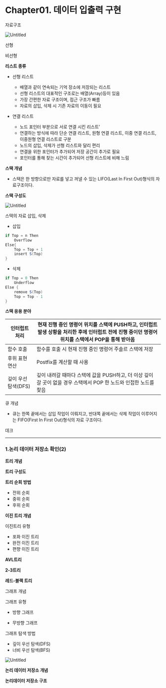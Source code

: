 # Chapter01. 데이터 입출력 구현

자료구조 

![Untitled](Chapter01%20%E1%84%83%E1%85%A6%E1%84%8B%E1%85%B5%E1%84%90%E1%85%A5%20%E1%84%8B%E1%85%B5%E1%86%B8%E1%84%8E%E1%85%AE%E1%86%AF%E1%84%85%E1%85%A7%E1%86%A8%20%E1%84%80%E1%85%AE%E1%84%92%E1%85%A7%E1%86%AB%20412d0020d051428791d9ebdd22395268/Untitled.png)

선형 

비선형 

**리스트 종류** 

- 선형 리스트
    - 배열과 같이 연속되는 기억 장소에 저장되는 리스트
    - 선형 리스트의 대표적인 구조로는 배열(Array)등이 있음
    - 가장 간편한 자료 구조이며, 접근 구조가 빠름
    - 자료의 삽입, 삭제 시 기존 자료의 이동이 필요

- 연결 리스트
    - 노드 포인터 부분으로 서로 연결 시킨 리스트’
    - 연결하는 방식에 따라 단순 연결 리스트, 원형 연결 리스트, 이중 연결 리스트, 이중원형 연결 리스트로 구분
    - 노드의 삽입, 삭제가 선형 리스트와 달리 편리
    - 연결을 위한 포인터가 추가되어 저장 공간이 추가로 필요
    - 포인터를 통해 찾는 시간이 추가되어 선형 리스트에 비해 느림

**스택 개념**

- 스택은 한 방향으로만 자료를 넣고 꺼낼 수 있는 LIFO(Last In First Out)형식의 자료구조이다.

**스택 구성도** 

![Untitled](Chapter01%20%E1%84%83%E1%85%A6%E1%84%8B%E1%85%B5%E1%84%90%E1%85%A5%20%E1%84%8B%E1%85%B5%E1%86%B8%E1%84%8E%E1%85%AE%E1%86%AF%E1%84%85%E1%85%A7%E1%86%A8%20%E1%84%80%E1%85%AE%E1%84%92%E1%85%A7%E1%86%AB%20412d0020d051428791d9ebdd22395268/Untitled%201.png)

스택의 자료 삽입, 삭제

- 삽입

```java
if Top = n Then
	Overflow
Else{
	Top = Top + 1
	insert S(Top)
}
```

- 삭제

```java
if Top = 0 Then
	Underflow
Else {
	remove S(Top)
	Top = Top - 1
}
```

**스택 응용 분야**

| 인터럽트 처리 | 현재 진행 중인 명령어 위치를 스택에 PUSH하고, 인터럽트 발생 상황을 처리한 후에 인터럽트 전에 진행 중이던 명령어 위치를 스택에서 POP을 통해 받아옴 |
| --- | --- |
| 함수 호출 | 함수를 호출 시 현재 진행 중인 명령어 주솔르 스택에 저장 |
| 후위 표현 연산 | Postfix를 계산할 때 사용 |
| 깊이 우선 탐색(DFS) | 깊이 내려갈 때마다 스택에 값을 PUSH하고, 더 이상 깊이 갈 곳이 없을 경우 스택에서 POP 한 노드와 인접한 노드를 찾음 |

큐 개념

- 큐는 한쪽 끝에서는 삽입 작업이 이뤄지고, 반대쪽 끝에서는 삭제 작업이 이루어지는 FIFO(First In First Out)형식의 자료 구조이다.

데크 

---

### 1.논리 데이터 저장소 확인(2)

**트리 개념**

**트리 구성도** 

**트리 순회 방법**

- 전위 순회
- 중위 순회
- 후위 순회

**이진 트리 개념** 

이진트리 유형 

- 포화 이진 트리
- 완전 이진 트리
- 편향 이진 트리

**AVL트리**

**2-3트리**

**레드-블랙 트리**

그래프 개념

그래프 유형

- 방향 그래프

- 무방향 그래프

그래프 탐색 방법

- 깊이 우선 탐색(DFS)
- 너비 우선 탐색(BFS)

![Untitled](Chapter01%20%E1%84%83%E1%85%A6%E1%84%8B%E1%85%B5%E1%84%90%E1%85%A5%20%E1%84%8B%E1%85%B5%E1%86%B8%E1%84%8E%E1%85%AE%E1%86%AF%E1%84%85%E1%85%A7%E1%86%A8%20%E1%84%80%E1%85%AE%E1%84%92%E1%85%A7%E1%86%AB%20412d0020d051428791d9ebdd22395268/Untitled%202.png)

**논리 데이터 저장소 개념**

**논리데이터 저장소 구조**